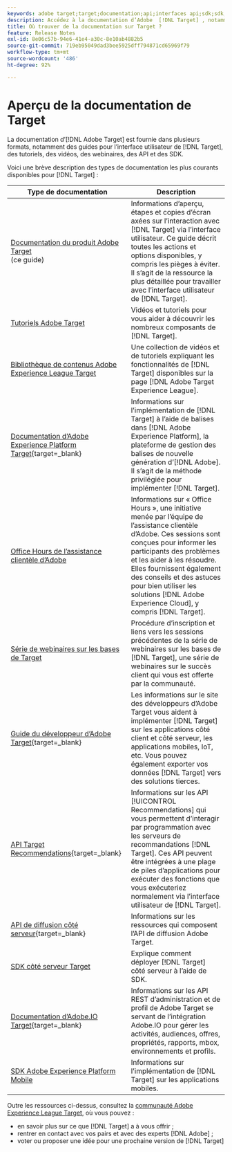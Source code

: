 ```yaml
---
keywords: adobe target;target;documentation;api;interfaces api;sdk;sdk;tutoriels;doc;documentation
description: Accédez à la documentation d’Adobe  [!DNL Target] , notamment à l’aide en ligne, aux tutoriels, aux vidéos et à la documentation destinée aux développeurs (SDK, API et bibliothèques JavaScript).
title: Où trouver de la documentation sur Target ?
feature: Release Notes
exl-id: 8e06c57b-94e6-41e4-a30c-8e10ab4882b5
source-git-commit: 719eb95049dad3bee5925dff794871cd65969f79
workflow-type: tm+mt
source-wordcount: '486'
ht-degree: 92%

---
```


# Aperçu de la documentation de Target

La documentation d’[!DNL Adobe Target] est fournie dans plusieurs formats, notamment des guides pour l’interface utilisateur de [!DNL Target], des tutoriels, des vidéos, des webinaires, des API et des SDK.

Voici une brève description des types de documentation les plus courants disponibles pour [!DNL Target] :

| Type de documentation | Description |
| --- | --- |
| [Documentation du produit Adobe Target](/help/main/target-home.md)<br>(ce guide) | Informations d’aperçu, étapes et copies d’écran axées sur l’interaction avec [!DNL Target] via l’interface utilisateur. Ce guide décrit toutes les actions et options disponibles, y compris les pièges à éviter. Il s’agit de la ressource la plus détaillée pour travailler avec l’interface utilisateur de [!DNL Target]. |
| [Tutoriels Adobe Target](https://experienceleague.adobe.com/docs/target-learn/tutorials/overview.html?lang=fr) | Vidéos et tutoriels pour vous aider à découvrir les nombreux composants de [!DNL Target]. |
| [Bibliothèque de contenus Adobe Experience League Target](https://guided.adobe.com/#recommended/solutions/target) | Une collection de vidéos et de tutoriels expliquant les fonctionnalités de [!DNL Target] disponibles sur la page [!DNL Adobe Target Experience League]. |
| [Documentation d’Adobe Experience Platform Target](https://developer.adobe.com/target/implement/client-side/atjs/how-to-deployatjs/implement-target-using-adobe-launch/){target=_blank} | Informations sur l’implémentation de [!DNL Target] à l’aide de balises dans [!DNL Adobe Experience Platform], la plateforme de gestion des balises de nouvelle génération d’[!DNL Adobe]. Il s’agit de la méthode privilégiée pour implémenter [!DNL Target]. |
| [Office Hours de l’assistance clientèle d’Adobe](/help/main/cmp-resources-and-contact-information.md#concept_58EA30379D3B48C4848BA2A8C464A5B7) | Informations sur « Office Hours », une initiative menée par l’équipe de l’assistance clientèle d’Adobe. Ces sessions sont conçues pour informer les participants des problèmes et les aider à les résoudre. Elles fournissent également des conseils et des astuces pour bien utiliser les solutions [!DNL Adobe Experience Cloud], y compris [!DNL Target]. |
| [Série de webinaires sur les bases de Target](https://landing.adobe.com/acs/2018/na/adobe-target/registration.html) | Procédure d’inscription et liens vers les sessions précédentes de la série de webinaires sur les bases de [!DNL Target], une série de webinaires sur le succès client qui vous est offerte par la communauté. |
| [Guide du développeur d’Adobe Target](https://developer.adobe.com/target/){target=_blank} | Les informations sur le site des développeurs d’Adobe Target vous aident à implémenter [!DNL Target] sur les applications côté client et côté serveur, les applications mobiles, IoT, etc. Vous pouvez également exporter vos données [!DNL Target] vers des solutions tierces. |
| [API Target Recommendations](https://developer.adobe.com/target/implement/recommendations/){target=_blank} | Informations sur les API [!UICONTROL Recommendations] qui vous permettent d’interagir par programmation avec les serveurs de recommandations [!DNL Target]. Ces API peuvent être intégrées à une plage de piles d’applications pour exécuter des fonctions que vous exécuteriez normalement via l’interface utilisateur de [!DNL Target]. |
| [API de diffusion côté serveur](https://developer.adobe.com/target/){target=_blank} | Informations sur les ressources qui composent l’API de diffusion Adobe Target. |
| [SDK côté serveur Target](https://adobetarget-sdks.gitbook.io/docs/) | Explique comment déployer [!DNL Target] côté serveur à l’aide de SDK. |
| [Documentation d’Adobe.IO Target](https://developer.adobe.com/target/implement/server-side/){target=_blank} | Informations sur les API REST d’administration et de profil de Adobe Target se servant de l’intégration Adobe.IO pour gérer les activités, audiences, offres, propriétés, rapports, mbox, environnements et profils. |
| [SDK Adobe Experience Platform Mobile](https://aep-sdks.gitbook.io/docs/using-mobile-extensions/adobe-target) | Informations sur l’implémentation de [!DNL Target] sur les applications mobiles. |

Outre les ressources ci-dessus, consultez la [communauté Adobe Experience League Target](https://experienceleaguecommunities.adobe.com/t5/adobe-target/ct-p/adobe-target-community), où vous pouvez :

* en savoir plus sur ce que [!DNL Target] a à vous offrir ;
* rentrer en contact avec vos pairs et avec des experts [!DNL Adobe] ;
* voter ou proposer une idée pour une prochaine version de [!DNL Target]
